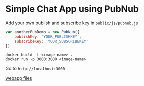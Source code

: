 # Simple Chat App using PubNub

Add your own publish and subscribe key in `public/js/pubnub.js`
```js
var anotherPubDemo = new PubNub({
    publishKey: 'YOUR_PUBLISHKEY',
    subscribeKey: 'YOUR_SUBSCRIBEKEY'
})
```


```shell
docker build -t <image-name> .
docker run -p 3000:3000 <image-name>
```

Go to `http://localhost:3000`

[webapp files](/public)
